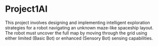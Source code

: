 # Project1AI
This project involves designing and implementing intelligent exploration strategies for a robot navigating an unknown maze-like spaceship layout. The robot must uncover the full map by moving through the grid using either limited (Basic Bot) or enhanced (Sensory Bot) sensing capabilities. 
